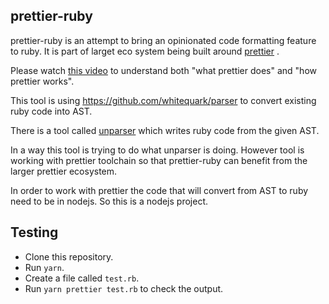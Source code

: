 
## prettier-ruby

prettier-ruby is an attempt to bring an opinionated code formatting feature to ruby.
It is part of larget eco system being built around [prettier](https://prettier.io/) .

Please watch [this video](https://www.youtube.com/watch?v=hkfBvpEfWdA) to 
understand both "what prettier does" and "how prettier works".

This tool is using https://github.com/whitequark/parser to convert existing
ruby code into AST.

There is a tool called [unparser](https://github.com/mbj/unparser)
which writes ruby code from the given AST.

In a way this tool is trying to do what unparser is doing. However tool
is working with prettier toolchain so that prettier-ruby can benefit
from the larger prettier ecosystem.

In order to work with prettier the code that will convert from AST to
ruby need to be in nodejs. So this is a nodejs project.


## Testing

- Clone this repository.
- Run `yarn`.
- Create a file called `test.rb`.
- Run `yarn prettier test.rb` to check the output.
